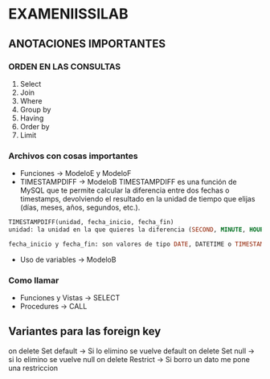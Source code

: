 # EXAMENIISSILAB

## ANOTACIONES IMPORTANTES

### ORDEN EN LAS CONSULTAS
  1. Select 
  2. Join
  3. Where
  4. Group by
  5. Having
  6. Order by
  7. Limit
### Archivos con cosas importantes
- Funciones -> ModeloE y ModeloF
- TIMESTAMPDIFF -> ModeloB
TIMESTAMPDIFF es una función de MySQL que te permite calcular la diferencia entre dos fechas o timestamps, devolviendo el resultado en la unidad de tiempo que elijas (días, meses, años, segundos, etc.).

```sql
TIMESTAMPDIFF(unidad, fecha_inicio, fecha_fin)
unidad: la unidad en la que quieres la diferencia (SECOND, MINUTE, HOUR, DAY, MONTH, YEAR, etc.)

fecha_inicio y fecha_fin: son valores de tipo DATE, DATETIME o TIMESTAMP
```
- Uso de variables -> ModeloB
### Como llamar
- Funciones y Vistas -> SELECT
- Procedures -> CALL

## Variantes para las foreign key
on delete Set default -> Si lo elimino se vuelve default
on delete Set null -> si lo elimino se vuelve null
on delete Restrict -> Si borro un dato me pone una restriccion
